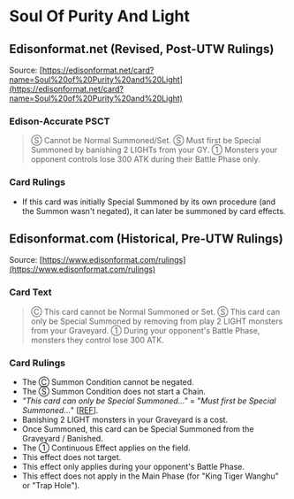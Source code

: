 # Soul Of Purity And Light

## Edisonformat.net (Revised, Post-UTW Rulings)

Source: [https://edisonformat.net/card?name=Soul%20of%20Purity%20and%20Light](https://edisonformat.net/card?name=Soul%20of%20Purity%20and%20Light)

### Edison-Accurate PSCT

> Ⓢ Cannot be Normal Summoned/Set.
> Ⓢ Must first be Special Summoned by banishing 2 LIGHTs from your GY.
> ① Monsters your opponent controls lose 300 ATK during their Battle Phase only.

### Card Rulings

*   If this card was initially Special Summoned by its own procedure (and the Summon wasn't negated), it can later be summoned by card effects.


## Edisonformat.com (Historical, Pre-UTW Rulings)

Source: [https://www.edisonformat.com/rulings](https://www.edisonformat.com/rulings)

### Card Text

> Ⓒ This card cannot be Normal Summoned or Set. Ⓢ This card can only be Special Summoned by removing from play 2 LIGHT monsters from your Graveyard. ① During your opponent's Battle Phase, monsters they control lose 300 ATK.

### Card Rulings

*   The Ⓒ Summon Condition cannot be negated.
*   The Ⓢ Summon Condition does not start a Chain.
*   _"This card can only be Special Summoned..."_ = "_Must first be Special Summoned..._" \[[REF](https://yugipedia.com/wiki/Special_Summoning_condition)\]_._
*   Banishing 2 LIGHT monsters in your Graveyard is a cost.
*   Once Summoned, this card can be Special Summoned from the Graveyard / Banished.
*   The ① Continuous Effect applies on the field.
*   This effect does not target.
*   This effect only applies during your opponent's Battle Phase.
*   This effect does not apply in the Main Phase (for "King Tiger Wanghu" or "Trap Hole")_._


